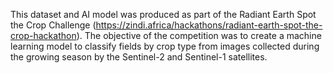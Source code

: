 This dataset and AI model was produced as part of the Radiant Earth Spot the Crop Challenge (https://zindi.africa/hackathons/radiant-earth-spot-the-crop-hackathon). The objective of the competition was to create a machine learning model to classify fields by crop type from images collected during the growing season by the Sentinel-2 and Sentinel-1 satellites.